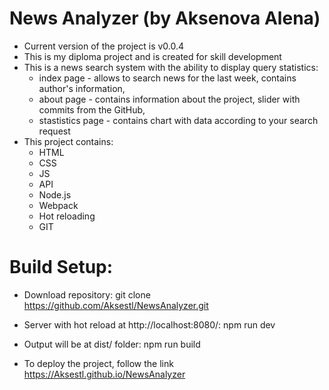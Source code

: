 # News Analyzer (by Aksenova Alena)
* Сurrent version of the project is v0.0.4
* This is my diploma project and is created for skill development
* This is a news search system with the ability to display query statistics:
    * index page - allows to search news for the last week, contains author's information,
    * about page - contains information about the project, slider with commits from the GitHub,
    * stastistics page - contains chart with data according to your search request
* This project contains:
    * HTML
    * CSS
    * JS
    * API
    * Node.js
    * Webpack
    * Hot reloading
    * GIT 

# Build Setup:
* Download repository:
git clone https://github.com/Aksestl/NewsAnalyzer.git 

* Server with hot reload at http://localhost:8080/:
npm run dev

* Output will be at dist/ folder:
npm run build

* To deploy the project, follow the link https://Aksestl.github.io/NewsAnalyzer
